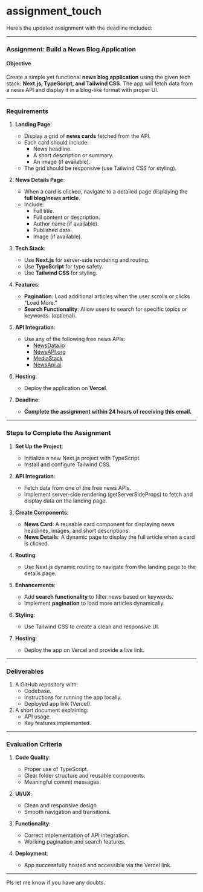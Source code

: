 # assignment_touch
Here’s the updated assignment with the deadline included:

---

### **Assignment: Build a News Blog Application**  

#### **Objective**  
Create a simple yet functional **news blog application** using the given tech stack: **Next.js, TypeScript, and Tailwind CSS**. The app will fetch data from a news API and display it in a blog-like format with proper UI.

---

### **Requirements**  

1. **Landing Page**:
   - Display a grid of **news cards** fetched from the API.
   - Each card should include:
     - News headline.
     - A short description or summary.
     - An image (if available).
   - The grid should be responsive (use Tailwind CSS for styling).

2. **News Details Page**:
   - When a card is clicked, navigate to a detailed page displaying the **full blog/news article**.
   - Include:
     - Full title.
     - Full content or description.
     - Author name (if available).
     - Published date.
     - Image (if available).

3. **Tech Stack**:
   - Use **Next.js** for server-side rendering and routing.
   - Use **TypeScript** for type safety.
   - Use **Tailwind CSS** for styling.

4. **Features**:
   - **Pagination**: Load additional articles when the user scrolls or clicks "Load More."
   - **Search Functionality**: Allow users to search for specific topics or keywords. (optional).

5. **API Integration**:
   - Use any of the following free news APIs:
     - [NewsData.io](https://newsdata.io/)
     - [NewsAPI.org](https://newsapi.org/)
     - [MediaStack](https://mediastack.com/)
     - [NewsApi.ai](https://newsapi.ai/)

6. **Hosting**:
   - Deploy the application on **Vercel**.

7. **Deadline**:
   - **Complete the assignment within 24 hours of receiving this email.**

---

### **Steps to Complete the Assignment**  

1. **Set Up the Project**:
   - Initialize a new Next.js project with TypeScript.
   - Install and configure Tailwind CSS.

2. **API Integration**:
   - Fetch data from one of the free news APIs.
   - Implement server-side rendering (getServerSideProps) to fetch and display data on the landing page.

3. **Create Components**:
   - **News Card**: A reusable card component for displaying news headlines, images, and short descriptions.
   - **News Details**: A dynamic page to display the full article when a card is clicked.

4. **Routing**:
   - Use Next.js dynamic routing to navigate from the landing page to the details page.

5. **Enhancements**:
   - Add **search functionality** to filter news based on keywords.
   - Implement **pagination** to load more articles dynamically.

6. **Styling**:
   - Use Tailwind CSS to create a clean and responsive UI.

7. **Hosting**:
   - Deploy the app on Vercel and provide a live link.

---

### **Deliverables**  
1. A GitHub repository with:
   - Codebase.
   - Instructions for running the app locally.
   - Deployed app link (Vercel).
2. A short document explaining:
   - API usage.
   - Key features implemented.

---

### **Evaluation Criteria**  
1. **Code Quality**:
   - Proper use of TypeScript.
   - Clear folder structure and reusable components.
   - Meaningful commit messages.

2. **UI/UX**:
   - Clean and responsive design.
   - Smooth navigation and transitions.

3. **Functionality**:
   - Correct implementation of API integration.
   - Working pagination and search features.

4. **Deployment**:
   - App successfully hosted and accessible via the Vercel link.

---

Pls let me know if you have any doubts.
